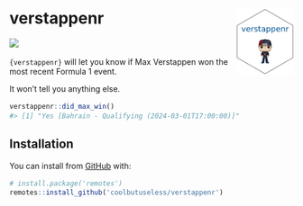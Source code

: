 
<!-- README.md is generated from README.Rmd. Please edit that file -->

# verstappenr <img src="man/figures/logo.png" align="right" width = "20%"/>

<!-- badges: start -->

![](https://img.shields.io/badge/cool-useless-green.svg)
<!-- badges: end -->

`{verstappenr}` will let you know if Max Verstappen won the most recent
Formula 1 event.

It won’t tell you anything else.

``` r
verstappenr::did_max_win()
#> [1] "Yes [Bahrain - Qualifying (2024-03-01T17:00:00)]"
```

## Installation

You can install from
[GitHub](https://github.com/coolbutuseless/verstappenr) with:

``` r
# install.package('remotes')
remotes::install_github('coolbutuseless/verstappenr')
```
